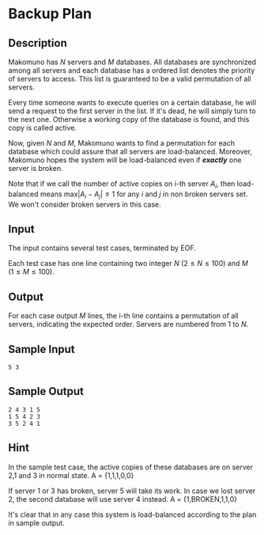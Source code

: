 # Backup Plan

## Description

Makomuno has $N$ servers and $M$ databases.
All databases are synchronized among all servers and each database has a ordered list denotes the priority of servers to access.
This list is guaranteed to be a valid permutation of all servers.

Every time someone wants to execute queries on a certain database, he will send a request to the first server in the list.
If it's dead, he will simply turn to the next one. Otherwise a working copy of the database is found, and this copy is called active.

Now, given $N$ and $M$, Makomuno wants to find a permutation for each database which could assure that all servers are load-balanced.
Moreover, Makomuno hopes the system will be load-balanced even if ***exactly*** one server is broken.

Note that if we call the number of active copies on i-th server $A_i$, then load-balanced means $\mathrm{max} |A_i - A_j| \leq 1$ for any $i$ and $j$ in non broken servers set.
We won't consider broken servers in this case.

## Input

The input contains several test cases, terminated by EOF.

Each test case has one line containing two integer $N$ ($2 \leq N \leq 100$) and $M$ ($1 \leq M \leq 100$).

## Output

For each case output $M$ lines, the i-th line contains a permutation of all servers, indicating the expected order.
Servers are numbered from $1$ to $N$.

## Sample Input
	5 3

## Sample Output
	2 4 3 1 5
	1 5 4 2 3
	3 5 2 4 1

## Hint
In the sample test case, the active copies of these databases are on server 2,1 and 3 in normal state. A = {1,1,1,0,0}

If server 1 or 3 has broken, server 5 will take its work.
In case we lost server 2, the second database will use server 4 instead. A = {1,BROKEN,1,1,0}

It's clear that in any case this system is load-balanced according to the plan in sample output.